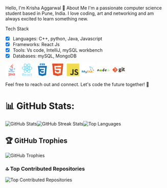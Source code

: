 Hello, I'm Krisha Aggarwal 👋
About Me
I'm a passionate computer science student based in Pune, India. I love coding, art and networking and am always excited to learn something new.

Tech Stack
- [x] Languages: C++, python, Java, Javascript
- [x] Frameworks: React Js
- [x] Tools: Vs code, IntelliJ, mySQL workbench
- [x] Databases: mySQL, MongoDB

 <div>
  <img src="https://github.com/devicons/devicon/blob/master/icons/java/java-original-wordmark.svg" title="Java" alt="Java" width="40" height="40"/>&nbsp;
  <img src="https://github.com/devicons/devicon/blob/master/icons/react/react-original-wordmark.svg" title="React" alt="React" width="40" height="40"/>&nbsp;
  <img src="https://github.com/devicons/devicon/blob/master/icons/css3/css3-plain-wordmark.svg"  title="CSS3" alt="CSS" width="40" height="40"/>&nbsp;
  <img src="https://github.com/devicons/devicon/blob/master/icons/html5/html5-original.svg" title="HTML5" alt="HTML" width="40" height="40"/>&nbsp;
  <img src="https://github.com/devicons/devicon/blob/master/icons/javascript/javascript-original.svg" title="JavaScript" alt="JavaScript" width="40" height="40"/>&nbsp;
  <img src="https://github.com/devicons/devicon/blob/master/icons/mysql/mysql-original-wordmark.svg" title="MySQL"  alt="MySQL" width="40" height="40"/>&nbsp;
  <img src="https://github.com/devicons/devicon/blob/master/icons/nodejs/nodejs-original-wordmark.svg" title="NodeJS" alt="NodeJS" width="40" height="40"/>&nbsp;
  <img src="https://github.com/devicons/devicon/blob/master/icons/git/git-original-wordmark.svg" title="Git" **alt="Git" width="40" height="40"/>
</div>

Feel free to reach out and connect. Let's code the future together! 🚀

# 📊 GitHub Stats:
<div>
  <img align="left" src="https://github-readme-stats.vercel.app/api?username=Krisha-cmd&theme=tokyonight&hide_border=true&include_all_commits=true&count_private=true" alt="GitHub Stats">
  <img align="left" src="https://github-readme-streak-stats.herokuapp.com/?user=Krisha-cmd&theme=tokyonight&hide_border=true" alt="GitHub Streak Stats">
  <img src="https://github-readme-stats.vercel.app/api/top-langs/?username=Krisha-cmd&theme=tokyonight&hide_border=true&include_all_commits=true&count_private=true&layout=compact" alt="Top Languages">
</div>

## 🏆 GitHub Trophies

  <img src="https://github-profile-trophy.vercel.app/?username=Krisha-cmd&theme=gruvbox&no-frame=true&no-bg=false&margin-w=4" alt="GitHub Trophies">


### 🔝 Top Contributed Repositories
<img src="https://github-contributor-stats.vercel.app/api?username=Krisha-cmd&limit=5&theme=tokyonight&hide_border=true&combine_all_yearly_contributions=true" alt="Top Contributed Repositories">
